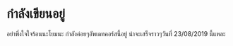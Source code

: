 # กำลังเขียนอยู่

อย่าพึ่งใจใจร้อนนะโยมนะ กำลังค่อยๆอัพเดทคอร์สนี้อยู่ น่าจะเสร็จราวๆวันที่ 23/08/2019 นี้แหละ



